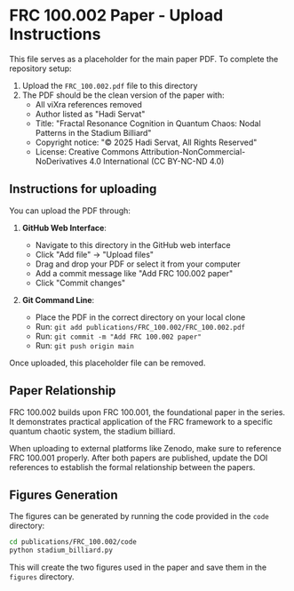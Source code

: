 # FRC 100.002 Paper - Upload Instructions

This file serves as a placeholder for the main paper PDF. To complete the repository setup:

1. Upload the `FRC_100.002.pdf` file to this directory
2. The PDF should be the clean version of the paper with:
   - All viXra references removed
   - Author listed as "Hadi Servat"
   - Title: "Fractal Resonance Cognition in Quantum Chaos: Nodal Patterns in the Stadium Billiard"
   - Copyright notice: "© 2025 Hadi Servat, All Rights Reserved"
   - License: Creative Commons Attribution-NonCommercial-NoDerivatives 4.0 International (CC BY-NC-ND 4.0)

## Instructions for uploading

You can upload the PDF through:

1. **GitHub Web Interface**:
   - Navigate to this directory in the GitHub web interface
   - Click "Add file" → "Upload files"
   - Drag and drop your PDF or select it from your computer
   - Add a commit message like "Add FRC 100.002 paper"
   - Click "Commit changes"

2. **Git Command Line**:
   - Place the PDF in the correct directory on your local clone
   - Run: `git add publications/FRC_100.002/FRC_100.002.pdf`
   - Run: `git commit -m "Add FRC 100.002 paper"`
   - Run: `git push origin main`

Once uploaded, this placeholder file can be removed.

## Paper Relationship

FRC 100.002 builds upon FRC 100.001, the foundational paper in the series. It demonstrates practical application of the FRC framework to a specific quantum chaotic system, the stadium billiard.

When uploading to external platforms like Zenodo, make sure to reference FRC 100.001 properly. After both papers are published, update the DOI references to establish the formal relationship between the papers.

## Figures Generation

The figures can be generated by running the code provided in the `code` directory:

```bash
cd publications/FRC_100.002/code
python stadium_billiard.py
```

This will create the two figures used in the paper and save them in the `figures` directory.